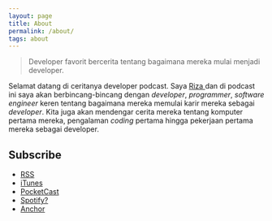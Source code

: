 ```yaml
---
layout: page
title: About
permalink: /about/
tags: about
---
```


> Developer favorit bercerita tentang bagaimana mereka mulai menjadi developer.

Selamat datang di ceritanya developer podcast. Saya [ Riza ](https://rizafahmi.com) dan di podcast ini saya akan berbincang-bincang dengan *developer*, *programmer*, *software engineer* keren tentang bagaimana mereka memulai karir mereka sebagai *developer*. Kita juga akan mendengar cerita mereka tentang komputer pertama mereka, pengalaman *coding* pertama hingga pekerjaan pertama mereka sebagai developer.

## Subscribe

* [RSS](https://anchor.fm/s/30348d4/podcast/rss)
* [iTunes]()
* [PocketCast]()
* [Spotify?]()
* [Anchor](https://anchor.fm/ceritanyadeveloper)
